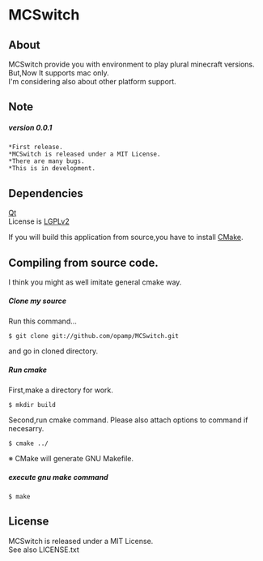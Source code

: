 MCSwitch   
========

## About   
MCSwitch provide you with environment to play plural minecraft versions. But,Now It supports mac only.  
I'm considering also about other platform support.  


## Note  
##### version 0.0.1  

	*First release.  
	*MCSwitch is released under a MIT License.   
	*There are many bugs.  
	*This is in development.

## Dependencies   
   
[Qt](http://qt.nokia.com/)  
License is [LGPLv2](http://www.gnu.org/licenses/lgpl-2.1.html)  

If you will build this application from source,you have to install [CMake](http://www.cmake.org/).  


## Compiling from source code.

I think you might as well imitate general cmake way.   

##### Clone my source  
Run this command...

	$ git clone git://github.com/opamp/MCSwitch.git  

and go in cloned directory.   

##### Run cmake   
First,make a directory for work.  

	$ mkdir build  

Second,run cmake command. Please also attach options to command if necesarry.  

	$ cmake ../  

※ CMake will generate GNU Makefile.  
##### execute gnu make command  

	$ make  


## License  
MCSwitch is released under a MIT License.   
See also LICENSE.txt   
